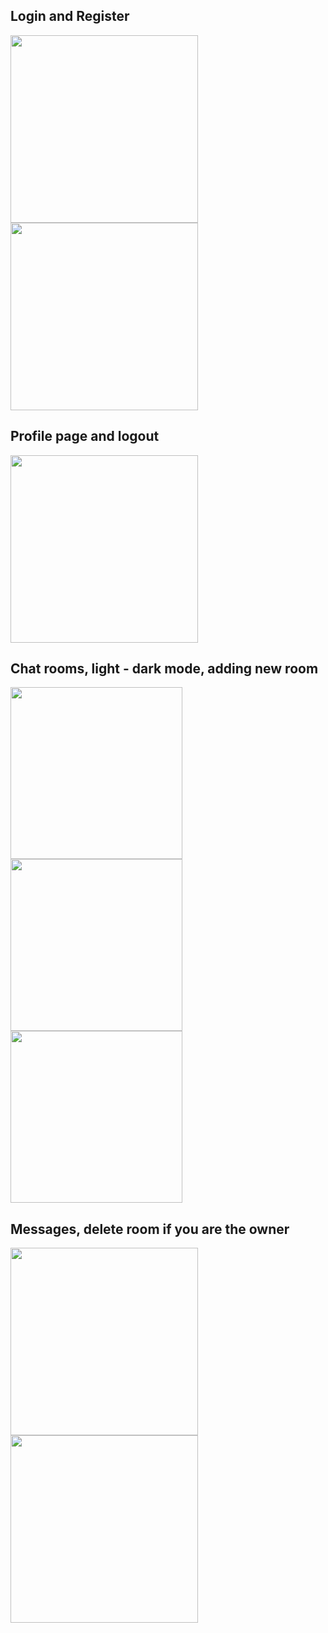 ## Login and Register
<img src="./assets/ss/c.png" width="300"> <img src="./assets/ss/h.png" width="300">

## Profile page and logout
<img src="./assets/ss/b.png" width="300">

## Chat rooms, light - dark mode, adding new room
<img src="./assets/ss/d.png" width="275"> <img src="./assets/ss/a.png" width="275"> <img src="./assets/ss/g.png" width="275">

## Messages, delete room if you are the owner
<img src="./assets/ss/f.png" width="300"> <img src="./assets/ss/e.png" width="300">
